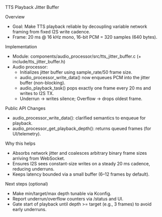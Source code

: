TTS Playback Jitter Buffer

Overview
- Goal: Make TTS playback reliable by decoupling variable network framing from fixed I2S write cadence.
- Frame: 20 ms @ 16 kHz mono, 16-bit PCM = 320 samples (640 bytes).

Implementation
- Module: components/audio_processor/src/tts_jitter_buffer.c (+ include/tts_jitter_buffer.h)
- Audio processor:
  - Initializes jitter buffer using sample_rate/50 frame size.
  - audio_processor_write_data() now enqueues PCM into the jitter buffer (non-blocking).
  - audio_playback_task() pops exactly one frame every 20 ms and writes to I2S TX.
  - Underrun → writes silence; Overflow → drops oldest frame.

Public API Changes
- audio_processor_write_data(): clarified semantics to enqueue for playback.
- audio_processor_get_playback_depth(): returns queued frames (for UI/telemetry).

Why this helps
- Absorbs network jitter and coalesces arbitrary binary frame sizes arriving from WebSocket.
- Ensures I2S sees constant-size writes on a steady 20 ms cadence, reducing underruns.
- Keeps latency bounded via a small buffer (6–12 frames by default).

Next steps (optional)
- Make min/target/max depth tunable via Kconfig.
- Report underrun/overflow counters via /status and UI.
- Gate start of playback until depth >= target (e.g., 3 frames) to avoid early underruns.

